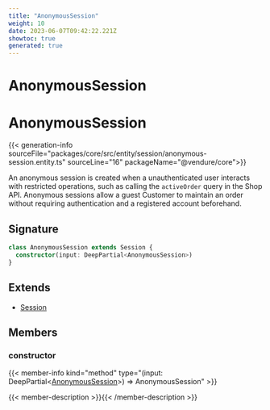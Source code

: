 ```yaml
---
title: "AnonymousSession"
weight: 10
date: 2023-06-07T09:42:22.221Z
showtoc: true
generated: true
---
```

<!-- This file was generated from the Vendure source. Do not modify. Instead, re-run the "docs:build" script -->

# AnonymousSession
<div class="symbol">


# AnonymousSession

{{< generation-info sourceFile="packages/core/src/entity/session/anonymous-session.entity.ts" sourceLine="16" packageName="@vendure/core">}}

An anonymous session is created when a unauthenticated user interacts with restricted operations,
such as calling the `activeOrder` query in the Shop API. Anonymous sessions allow a guest Customer
to maintain an order without requiring authentication and a registered account beforehand.

## Signature

```TypeScript
class AnonymousSession extends Session {
  constructor(input: DeepPartial<AnonymousSession>)
}
```
## Extends

 * <a href='/typescript-api/entities/session#session'>Session</a>


## Members

### constructor

{{< member-info kind="method" type="(input: DeepPartial&#60;<a href='/typescript-api/entities/anonymous-session#anonymoussession'>AnonymousSession</a>&#62;) => AnonymousSession"  >}}

{{< member-description >}}{{< /member-description >}}


</div>
